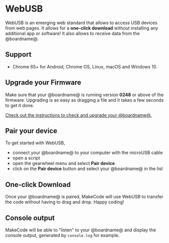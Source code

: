 # WebUSB

WebUSB is an emerging web standard that allows to access USB devices from web pages.
It allows for a **one-click download** without installing any additional app or software! It also allows to receive data from the @boardname@.

## Support

* Chrome 65+ for Android, Chrome OS, Linux, macOS and Windows 10.

## Upgrade your Firmware

Make sure that your @boardname@ is running version **0248** or above of the firmware. Upgrading is as easy as dragging a file and it takes a few seconds to get it done.

[Check out the instructions to check and upgrade your @boardname@.](https://support.microbit.org/support/solutions/articles/19000084059-beta-testing-web-usb)

## Pair your device

To get started with WebUSB,

* connect your @boardname@ to your computer with the microUSB cable
* open a script
* open the gearwheel menu and select **Pair device**
* click on the **Pair device** button and select your @boardname@ in the list

## One-click Download

Once your @boardname@ is paired, MakeCode will use WebUSB to transfer the code without having to drag and drop. Happy coding!

## Console output

MakeCode will be able to "listen" to your @boardname@ and display the console output, generated by ``console.log`` for example.
